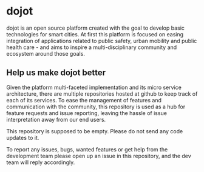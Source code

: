 # dojot 

dojot is an open source platform created with the goal to develop basic technologies for
smart cities. At first this platform is focused on easing integration of applications
related to public safety, urban mobility and public health care - and aims to inspire a
multi-disciplinary community and ecosystem around those goals.

## Help us make dojot better

Given the platform multi-faceted implementation and its micro service architecture, there are
multiple repositories hosted at github to keep track of each of its services. To ease the
management of features and communication with the community, this repository is used as a hub
for feature requests and issue reporting, leaving the hassle of issue interpretation away from
our end users.

This repository is supposed to be empty. Please do not send any code updates to it.

To report any issues, bugs, wanted features or get help from the development team please open
up an issue in this repository, and the dev team will reply accordingly.
